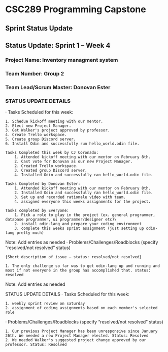 # CSC289 Programming Capstone

## Sprint Status Update

## Status Update: Sprint 1 – Week 4

### Project Name: Inventory managment system

### Team Number: Group 2

### Team Lead/Scrum Master: Donovan Ester



### STATUS UPDATE DETAILS

· Tasks Scheduled for this week:

    1. Schedue kickoff meeting with our mentor.
    2. Elect new Project Manager.
    3. Get Walker's project approved by professor.
    4. Create Trello workspace.
    5. Create group Discord server.
    6. Install Odin and successfully run hello_world.odin file.

    Tasks Completed this week by CJ Coronado:
        1. Attended kickoff meeting with our mentor on February 8th.
        2. Cast vote for Donovan as our new Project Manager.
        2. Created Trello workspace.
        3. Created group Discord server.
        4. Installed Odin and successfully ran hello_world.odin file.

    Tasks Completed by Donovan Ester:
        1. Attended kickoff meeting with our mentor on February 8th.
        2. Installed Odin and successfully ran hello_world.odin file.
        3. Set up and recorded rationale video with team.
        4. assigned everyone this weeks assignments for the project.

    Tasks completed by Everyone:
        1. Pick a role to play in the project (ex. general programmer, database programmer, ui programmer/designer etc)\
        2. install odin-lang and prepare your coding environment
        3. complete this weeks sprint assignment (just setting up odin-lang pretty much)

Note: Add entries as needed
 ·  Problems/Challenges/Roadblocks (specify “resolved/not resolved” status)

    {Short description of issue – status: resolved/not resolved}
    
    1. The only challenge so far was to get odin-lang up and running and most if not everyone in the group has accomplished that. status: resolved

Note: Add entries as needed


STATUS UPDATE DETAILS
·   Tasks Scheduled for this week:

    1. weekly sprint review on saturday
    2. assignment of coding assignments based on each member's selected role
    
·   Problems/Challenges/Roadblocks (specify “resolved/not resolved” status)

    1. Our previous Project Manager has been unresponsive since January 26th. We needed a new Project Manager elected. Status: Resolved
    2. We needed Walker's suggested project change approved by our professor. Status: Resolved